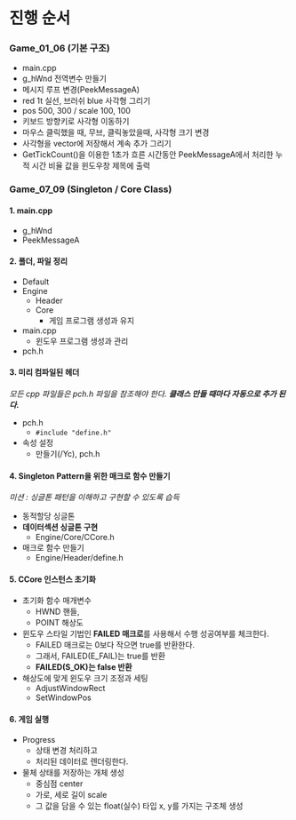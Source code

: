 # 진행 순서

### Game_01_06 (기본 구조)
- main.cpp
- g_hWnd 전역변수 만들기
- 메시지 루프 변경(PeekMessageA)
- red 1t 실선, 브러쉬 blue 사각형 그리기
- pos  500, 300 / scale 100, 100
- 키보드 방향키로 사각형 이동하기
- 마우스 클릭했을 때, 무브, 클릭놓았을때, 사각형 크기 변경
- 사각형을 vector에 저장해서 계속 추가 그리기
- GetTickCount()을 이용한 1초가 흐른 시간동안 PeekMessageA에서 처리한 누적 시간 비율 값을 윈도우창 제목에 출력


### Game_07_09 (Singleton / Core Class)
#### 1. main.cpp
- g_hWnd 
- PeekMessageA

#### 2. 폴더, 파일 정리
- Default
- Engine
  - Header
  - Core
    - 게임 프로그램 생성과 유지
- main.cpp
  - 윈도우 프로그램 생성과 관리
- pch.h

#### 3. 미리 컴파일된 헤더
*모든 cpp 파일들은 pch.h 파일을 참조해야 한다. **클래스 만들 때마다 자동으로 추가 된다.***
- pch.h
  - `#include "define.h"`
- 속성 설정
  - 만들기(/Yc), pch.h

#### 4. Singleton Pattern을 위한 매크로 함수 만들기
*미션 : 싱글톤 패턴을 이해하고 구현할 수 있도록 습득*
- 동적할당 싱글톤
- **데이터섹션 싱글톤 구현**
  - Engine/Core/CCore.h
- 매크로 함수 만들기  
  - Engine/Header/define.h

#### 5. CCore 인스턴스 초기화
- 초기화 함수 매개변수
  - HWND 핸들, 
  - POINT 해상도
- 윈도우 스타일 기법인 **FAILED 매크로**를 사용해서 수행 성공여부를 체크한다.
  - FAILED 매크로는 0보다 작으면 true를 반환한다.
  - 그래서, FAILED(E_FAIL)는 true를 반환
  - **FAILED(S_OK)는 false 반환**
- 해상도에 맞게 윈도우 크기 조정과 세팅
  - AdjustWindowRect
  - SetWindowPos

#### 6. 게임 실행
- Progress
  - 상태 변경 처리하고
  - 처리된 데이터로 렌더링한다.
- 물체 상태를 저장하는 개체 생성
  - 중심점 center
  - 가로, 세로 길이 scale
  - 그 값을 담을 수 있는 float(실수) 타입 x, y를 가지는 구조체 생성
























```c














```


